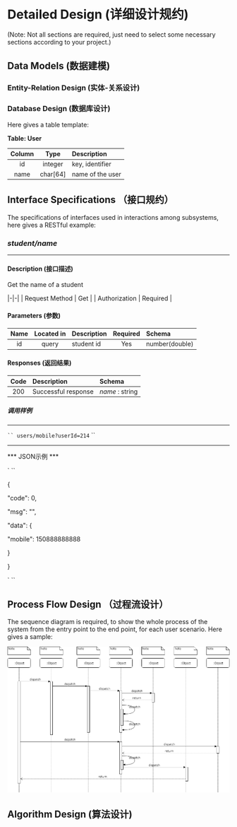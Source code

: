 # Detailed Design (详细设计规约)

(Note: Not all sections are required, just need to select some necessary sections according to your project.)

## Data Models (数据建模)

### Entity-Relation Design (实体-关系设计)

### Database Design (数据库设计)

Here gives a table template:

**Table: User**

| Column | Type | Description |
|:---:|:---:|:---|
| id | integer | key, identifier |
| name | char[64] | name of the user |


## Interface Specifications （接口规约）

The specifications of interfaces used in interactions among subsystems, here gives a RESTful example:


### *student/name*
   
---

#### Description (接口描述)

Get the name of a student

|-|-|
| Request Method | Get |
| Authorization | Required |


#### Parameters (参数)

| Name | Located in | Description | Required | Schema |
|:-:|:-:|:-|:-:|:-|
| id | query | student id | Yes | number(double) |

#### Responses (返回结果)

| Code | Description | Schema |
|:----:|:--------|:--|
| 200 | Successful response | *name* : string | 

##### 调用样例

---

` ``
users/mobile?userId=214
` ``


---

*** JSON示例 ***

` ``

{

"code": 0,

"msg": "",

"data": {

"mobile": 150888888888

}

}

` ``



## Process Flow Design （过程流设计）

The sequence diagram is required, to show the whole process of the system from the entry point to the end point, for each user scenario. Here gives a sample: 

![process](images/detailed_design/process_flow_sample.png)

## Algorithm Design (算法设计)